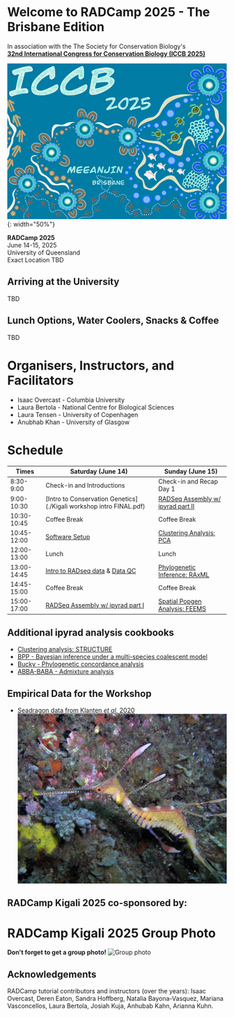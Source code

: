# Welcome to RADCamp 2025 - The Brisbane Edition

In association with the The Society for Conservation Biology's<br>
[**32nd International Congress for Conservation Biology (ICCB 2025)**](https://conbio.org/mini-sites/iccb-2025/)  

![ICCB 2025](images/ICCB2025-logo.png){: width="50%"}  

**RADCamp 2025**<br>
June 14-15, 2025  
University of Queensland<br>
Exact Location TBD

## Arriving at the University
TBD

## Lunch Options,  Water Coolers, Snacks & Coffee
TBD

# Organisers, Instructors, and Facilitators

  - Isaac Overcast - Columbia University
  - Laura Bertola - National Centre for Biological Sciences
  - Laura Tensen - University of Copenhagen
  - Anubhab Khan - University of Glasgow

# Schedule

Times       | Saturday (June 14) | Sunday (June 15) |
-----       | ------------------ | ---------------- | 
8:30-9:00   | Check-in and Introductions | Check-in and Recap Day 1 |
9:00-10:30  | [Intro to Conservation Genetics](./Kigali workshop intro FINAL.pdf) | [RADSeq Assembly w/ ipyrad part II](ipyrad-CLI-FullTutorial.md) |
10:30-10:45 | Coffee Break | Coffee Break |
10:45-12:00 | [Software Setup](setup.md) | [Clustering Analysis: PCA](PCA_API.md) |
12:00-13:00 | Lunch | Lunch |
13:00-14:45 | [Intro to RADseq data](./radseq-intro) & [Data QC](data_QC.md) | [Phylogenetic Inference: RAxML](RAxML_API.md) |
14:45-15:00 | Coffee Break | Coffee Break |
15:00-17:00 | [RADSeq Assembly w/ ipyrad part I](ipyrad-CLI-FullTutorial.md) | [Spatial Popgen Analysis: FEEMS](FEEMS_API.md) |

## Additional ipyrad analysis cookbooks

* [Clustering analysis: STRUCTURE](05_STRUCTURE_API.md)
* [BPP - Bayesian inference under a multi-species coalescent model](https://nbviewer.jupyter.org/github/dereneaton/ipyrad/blob/master/tests/cookbook-bpp-species-delimitation.ipynb)
* [Bucky - Phylogenetic concordance analysis](https://nbviewer.jupyter.org/github/dereneaton/ipyrad/blob/master/tests/cookbook-bucky.ipynb)
* [ABBA-BABA - Admixture analysis](https://nbviewer.jupyter.org/github/dereneaton/ipyrad/blob/master/tests/cookbook-abba-baba.ipynb)

## Empirical Data for the Workshop
* [Seadragon data from Klanten *et al.* 2020](https://journals.plos.org/plosone/article?id=10.1371/journal.pone.0243446)
![png](images/seadragon.jpg)

## RADCamp Kigali 2025 co-sponsored by:


# RADCamp Kigali 2025 Group Photo

**Don't forget to get a group photo!**
![Group photo]()

## Acknowledgements
RADCamp tutorial contributors and instructors (over the years): Isaac Overcast, Deren Eaton,
Sandra Hoffberg, Natalia Bayona-Vasquez, Mariana Vasconcellos, Laura Bertola, Josiah Kuja, Anhubab Kahn,
Arianna Kuhn.
